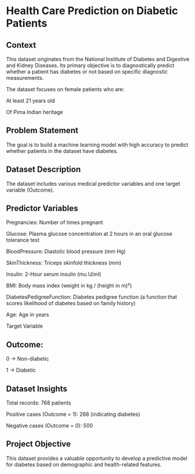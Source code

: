 # Health Care Prediction on Diabetic Patients
## Context
This dataset originates from the National Institute of Diabetes and Digestive and Kidney Diseases.
Its primary objective is to diagnostically predict whether a patient has diabetes or not based on specific diagnostic measurements.

The dataset focuses on female patients who are:

At least 21 years old

Of Pima Indian heritage

## Problem Statement

The goal is to build a machine learning model with high accuracy to predict whether patients in the dataset have diabetes.

## Dataset Description

The dataset includes various medical predictor variables and one target variable (Outcome).

## Predictor Variables

Pregnancies: Number of times pregnant

Glucose: Plasma glucose concentration at 2 hours in an oral glucose tolerance test

BloodPressure: Diastolic blood pressure (mm Hg)

SkinThickness: Triceps skinfold thickness (mm)

Insulin: 2-Hour serum insulin (mu U/ml)

BMI: Body mass index (weight in kg / (height in m)²)

DiabetesPedigreeFunction: Diabetes pedigree function (a function that scores likelihood of diabetes based on family history)

Age: Age in years

Target Variable

## Outcome:

0 → Non-diabetic

1 → Diabetic

## Dataset Insights

Total records: 768 patients

Positive cases (Outcome = 1): 268 (indicating diabetes)

Negative cases (Outcome = 0): 500

## Project Objective

This dataset provides a valuable opportunity to develop a predictive model for diabetes based on demographic and health-related features.

